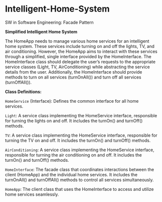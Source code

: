 # Intelligent-Home-System
SW in Software Engineering: Facade Pattern

**Simplified Intelligent Home System**

The HomeApp needs to manage various home services for an intelligent home system. These services include turning on and off the lights, TV, and air conditioning. However, the HomeApp aims to interact with these services through a simplified, single interface provided by the HomeInterface. The HomeInterface class should delegate the user’s requests to the appropriate service classes (Light, TV, AirConditioning) while abstracting the service details from the user. Additionally, the HomeInterface should provide methods to turn on all services (turnOnAll()) and turn off all services (turnOffAll()).

**Class Definitions:**

`HomeService` (Interface): Defines the common interface for all home services.

`Light`: A service class implementing the HomeService interface, responsible for turning the lights on and off. It includes the turnOn() and turnOff() methods.

`TV`: A service class implementing the HomeService interface, responsible for turning the TV on and off. It includes the turnOn() and turnOff() methods.

`AirConditioning`: A service class implementing the HomeService interface, responsible for turning the air conditioning on and off. It includes the turnOn() and turnOff() methods.

`HomeInterface`: The facade class that coordinates interactions between the client (HomeApp) and the individual home services. It includes the turnOnAll() and turnOffAll() methods to control all services simultaneously.

`HomeApp`: The client class that uses the HomeInterface to access and utilize home services seamlessly.

